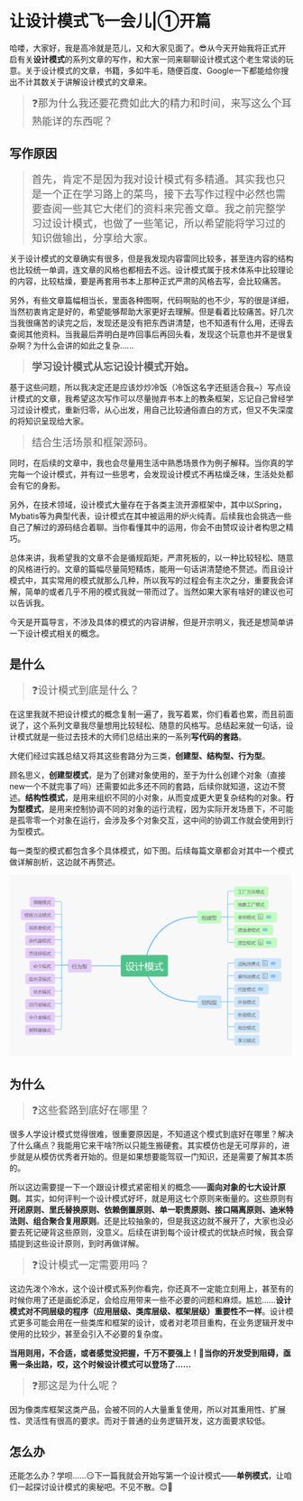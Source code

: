 # 让设计模式飞一会儿|①开篇

哈喽，大家好，我是高冷就是范儿，又和大家见面了。😎从今天开始我将正式开启有关**设计模式**的系列文章的写作，和大家一同来聊聊设计模式这个老生常谈的玩意。关于设计模式的文章，书籍，多如牛毛，随便百度、Google一下都能给你搜出不计其数关于讲解设计模式的文章来。

> <font size=4>❓那为什么我还要花费如此大的精力和时间，来写这么个耳熟能详的东西呢？</font>

## 写作原因

> <font size=4>首先，肯定不是因为我对设计模式有多精通。其实我也只是一个正在学习路上的菜鸟，接下去写作过程中必然也需要查阅一些其它大佬们的资料来完善文章。我之前完整学习过设计模式，也做了一些笔记，所以希望能将学习过的知识做输出，分享给大家。</font>

关于设计模式的文章确实有很多，但是我发现内容雷同比较多，甚至连内容的结构也比较统一单调，连文章的风格也都相去不远。设计模式属于技术体系中比较理论的内容，比较枯燥，要是再套用书本上那种正式严肃的风格去写，会比较痛苦。  

另外，有些文章篇幅相当长，里面各种图啊，代码啊贴的也不少，写的很是详细，当然初衷肯定是好的，希望能够帮助大家更好去理解。但是看着比较痛苦。好几次当我很痛苦的读完之后，发现还是没有把东西讲清楚，也不知道有什么用，还得去查阅其他资料。当我最后弄明白是咋回事后再回头看，发现这个玩意也并不是很复杂啊？为什么会讲的如此之复杂......

> <font size=4>**学习设计模式从忘记设计模式开始。**</font>

基于这些问题，所以我决定还是应该炒炒冷饭（冷饭这名字还挺适合我~）写点设计模式的文章，我希望这次写作可以尽量抛弃书本上的教条框架，忘记自己曾经学习过设计模式，重新归零，从心出发，用自己比较通俗直白的方式，但又不失深度的将知识呈现给大家。

> <font size=4>结合生活场景和框架源码。</font>

同时，在后续的文章中，我也会尽量用生活中熟悉场景作为例子解释。当你真的学完每一个设计模式，并有过一些思考，会发现设计模式不再枯燥乏味，生活处处都会有它的身影。

另外，在技术领域，设计模式大量存在于各类主流开源框架中，其中以Spring，Mybatis等为典型代表，设计模式在其中被运用的炉火纯青。后续我也会挑选一些自己了解过的源码结合着聊。当你看懂其中的运用，你会不由赞叹设计者构思之精巧。

总体来讲，我希望我的文章不会是循规蹈矩，严肃死板的，以一种比较轻松、随意的风格进行的。文章的篇幅尽量简短精炼，能用一句话讲清楚绝不赘述。而且设计模式中，其实常用的模式就那么几种，所以我写的过程会有主次之分，重要我会详解，简单的或者几乎不用的模式我就一带而过了。当然如果大家有啥好的建议也可以告诉我。

今天是开篇导言，不涉及具体的模式的内容讲解，但是开宗明义，我还是想简单讲一下设计模式相关的概念。

## 是什么

> <font size=4>❓设计模式到底是什么？</font>

在这里我就不把设计模式的概念复制一遍了，我写着累，你们看着也累，而且前面说了，这个系列文章我尽量想用比较轻松、随意的风格写。总结起来就一句话，设计模式就是一些过去技术的大师们总结出来的一系列**写代码的套路**。

大佬们经过实践总结又将其这些套路分为三类，**创建型、结构型、行为型**。

顾名思义，**创建型模式**，是为了创建对象使用的，至于为什么创建个对象（直接new一个不就完事了吗）还需要如此多还不同的套路，后续你就知道，这边不赘述。**结构性模式**，是用来组织不同的小对象，从而变成更大更复杂结构的对象。**行为型模式**，是用来控制协调不同的对象的运行流程，因为实际开发场景下，不可能是孤零零一个对象在运行，会涉及多个对象交互，这中间的协调工作就会使用到行为型模式。

每一类型的模式都包含多个具体模式，如下图。后续每篇文章都会对其中一个模式做详解剖析，这边就不再赘述。

![dp-0-1](assets/0/dp-0-1.png)

## 为什么

> <font size=4>❓这些套路到底好在哪里？</font>

很多人学设计模式觉得很难，很重要原因是，不知道这个模式到底好在哪里？解决了什么痛点？我能用它来干啥?所以只能生搬硬套。其实模仿也是无可厚非的，进步就是从模仿优秀者开始的。但是如果想要能驾驭一门知识，还是需要了解其本质的。

所以这边需要提一下一个跟设计模式紧密相关的概念——**面向对象的七大设计原则**。其实，如何评判一个设计模式好坏，就是用这七个原则来衡量的。这些原则有**开闭原则、里氏替换原则、依赖倒置原则、单一职责原则、接口隔离原则、迪米特法则、组合聚合复用原则**。还是比较抽象的，但是我这边就不展开了，大家也没必要去死记硬背这些原则，没意义。后续在讲到每个设计模式的优缺点时候，我会穿插提到这些设计原则，到时再做详解。

> <font size=4>❓设计模式一定需要用吗？</font>

这边先泼个冷水，这个设计模式系列你看完，你还真不一定能立刻用上，甚至有的时候你用了还是画蛇添足，会给应用带来一些不必要的问题和麻烦。尴尬......**设计模式对不同层级的程序（应用层级、类库层级、框架层级）重要性不一样**。设计模式更多可能会用在一些类库和框架的设计，或者对老项目重构，在业务逻辑开发中使用的比较少，甚至会引入不必要的复杂度。

**当用则用，不合适，或者感觉没把握，千万不要强上！👀当你的开发受到阻碍，亟需一条出路，哎，这个时候设计模式可以登场了......**

> <font size=4>❓那这是为什么呢？</font>

因为像类库框架这类产品，会被不同的人大量重复使用，所以对其重用性、扩展性、灵活性有很高的要求。而对于普通的业务逻辑开发，这方面要求较低。

## 怎么办

还能怎么办？学呗......😏下一篇我就会开始写第一个设计模式——**单例模式**，让咱们一起探讨设计模式的奥秘吧。不见不散。😊👏



